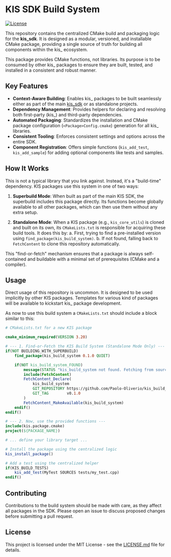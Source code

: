 # KIS SDK Build System

[![License](https://img.shields.io/badge/license-MIT-blue)](./LICENSE.txt)

This repository contains the centralized CMake build and packaging logic for the **kis_sdk**. It is designed as a modular, versioned, and installable CMake package, providing a single source of truth for building all components within the kis_ ecosystem.

This package provides CMake functions, not libraries. Its purpose is to be consumed by other kis_ packages to ensure they are built, tested, and installed in a consistent and robust manner.

## Key Features

-   **Context-Aware Building**: Enables kis_ packages to be built seamlessly either as part of the main [kis_sdk](https://github.com/Paolo-Oliverio/kis_sdk) or as standalone projects.
-   **Dependency Management**: Provides helpers for declaring and resolving both first-party (kis_) and third-party dependencies.
-   **Automated Packaging**: Standardizes the installation and CMake package configuration (`<Package>Config.cmake`) generation for all kis_ libraries.
-   **Consistent Tooling**: Enforces consistent settings and options across the entire SDK.
-   **Component Registration**: Offers simple functions (`kis_add_test`, `kis_add_sample`) for adding optional components like tests and samples.

## How It Works

This is not a typical library that you link against. Instead, it's a "build-time" dependency. KIS packages use this system in one of two ways:

1.  **Superbuild Mode**: When built as part of the main KIS SDK, the superbuild includes this package directly. Its functions become globally available to all other packages, which can then use them without any extra setup.

2.  **Standalone Mode**: When a KIS package (e.g., `kis_core_utils`) is cloned and built on its own, its `CMakeLists.txt` is responsible for acquiring these build tools. It does this by:
    a. First, trying to find a pre-installed version using `find_package(kis_build_system)`.
    b. If not found, falling back to `FetchContent` to clone this repository automatically.

This "find-or-fetch" mechanism ensures that a package is always self-contained and buildable with a minimal set of prerequisites (CMake and a compiler).

## Usage

Direct usage of this repository is uncommon. It is designed to be used implicitly by other KIS packages.
Templates for various kind of packages will be available to kickstart kis_ package development.

As now to use this build system a `CMakeLists.txt` should include a block similar to this:

```cmake
# CMakeLists.txt for a new KIS package

cmake_minimum_required(VERSION 3.20)

# --- 1. Find-or-Fetch the KIS Build System (Standalone Mode Only) ---
if(NOT BUILDING_WITH_SUPERBUILD)
    find_package(kis_build_system 0.1.0 QUIET)

    if(NOT kis_build_system_FOUND)
        message(STATUS "kis_build_system not found. Fetching from source...")
        include(FetchContent)
        FetchContent_Declare(
            kis_build_system
            GIT_REPOSITORY https://github.com/Paolo-Oliverio/kis_build_system.git
            GIT_TAG        v0.1.0
        )
        FetchContent_MakeAvailable(kis_build_system)
    endif()
endif()

# --- 2. Now, use the provided functions ---
include(kis.package.cmake)
project(${PACKAGE_NAME})

# ... define your library target ...

# Install the package using the centralized logic
kis_install_package()

# Add a test using the centralized helper
if(KIS_BUILD_TESTS)
    kis_add_test(MyTest SOURCES tests/my_test.cpp)
endif()
```

## Contributing

Contributions to the build system should be made with care, as they affect all packages in the SDK. Please open an issue to discuss proposed changes before submitting a pull request.

## License

This project is licensed under the MIT License - see the [LICENSE.md](LICENSE.md) file for details.
